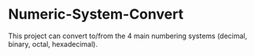 # Numeric-System-Convert
This project can convert to/from the 4 main  numbering systems (decimal, binary, octal, hexadecimal).
